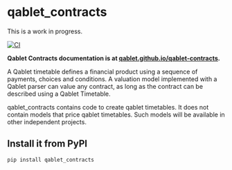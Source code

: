 # qablet_contracts

This is a work in progress.

[![CI](https://github.com/qablet/qablet-contracts/actions/workflows/main.yml/badge.svg)](https://github.com/qablet/qablet-contracts/actions/workflows/main.yml)


**Qablet Contracts documentation is at [qablet.github.io/qablet-contracts](https://qablet.github.io/qablet-contracts/).**

A Qablet timetable defines a financial product using a sequence of payments, choices and conditions. A valuation model implemented with a Qablet parser can value any contract, as long as the contract can be described using a Qablet Timetable. 

qablet_contracts contains code to create qablet timetables.
It does not contain models that price qablet timetables. Such models will be available in other independent projects.  


## Install it from PyPI

```bash
pip install qablet_contracts
```
